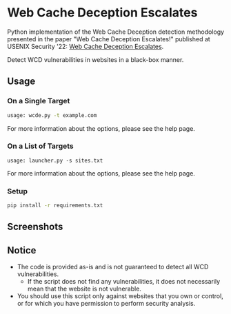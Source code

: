 # Web Cache Deception Escalates

Python implementation of the Web Cache Deception detection methodology presented in the paper "Web Cache Deception Escalates!" published at USENIX Security '22: [Web Cache Deception Escalates](https://www.usenix.org/conference/usenixsecurity22/presentation/mirheidari).

Detect WCD vulnerabilities in websites in a black-box manner.

## Usage

### On a Single Target

```bash
usage: wcde.py -t example.com
```

For more information about the options, please see the help page.

### On a List of Targets

```help
usage: launcher.py -s sites.txt
```

For more information about the options, please see the help page.

### Setup

```bash
pip install -r requirements.txt
```

## Screenshots

## Notice

- The code is provided as-is and is not guaranteed to detect all WCD vulnerabilities.
  - If the script does not find any vulnerabilities, it does not necessarily mean that the website is not vulnerable.
- You should use this script only against websites that you own or control, or for which you have permission to perform security analysis.
